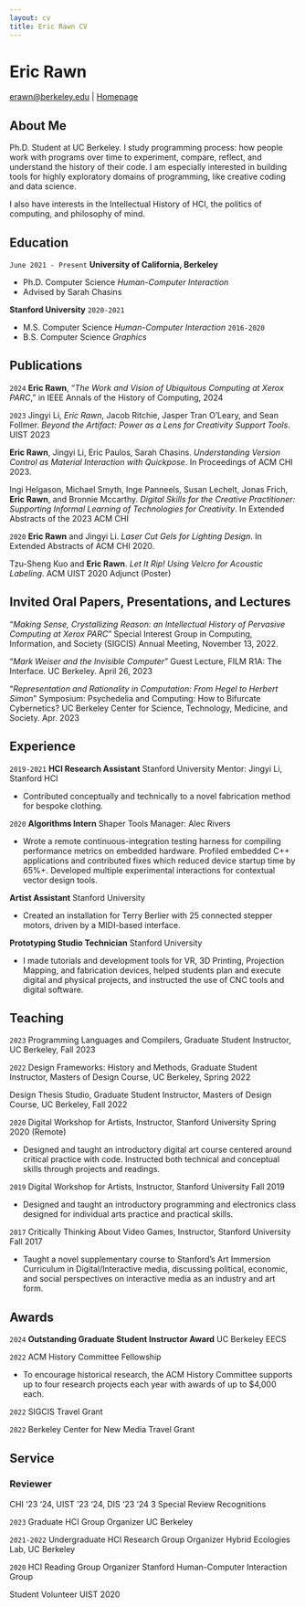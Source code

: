 ```yaml
---
layout: cv
title: Eric Rawn CV
---
```

# Eric Rawn


<div id="webaddress">
<a href="erawn@berkeley.edu">erawn@berkeley.edu</a>
| <a href="ericrawn.media">Homepage</a>
</div>


## About Me
Ph.D. Student at UC Berkeley. I study programming process: how people work with programs over time to experiment, compare, reflect, and understand the history of their code. I am especially interested in building tools for highly exploratory domains of programming, like creative coding and data science.

I also have interests in the Intellectual History of HCI, the politics of computing, and philosophy of mind. 


## Education
`June 2021 - Present`
__University of California, Berkeley__
- Ph.D. Computer Science *Human-Computer Interaction*
- Advised by Sarah Chasins

__Stanford University__
`2020-2021`
- M.S. Computer Science _Human-Computer Interaction_
`2016-2020`
- B.S. Computer Science _Graphics_

## Publications
`2024`
**Eric Rawn**, “_The Work and Vision of Ubiquitous Computing at Xerox PARC_,” in IEEE Annals of the History of Computing, 2024

`2023`
Jingyi Li, _Eric Rawn_, Jacob Ritchie, Jasper Tran O’Leary, and Sean Follmer. _Beyond the Artifact: Power as a Lens for Creativity Support Tools_. UIST  2023

**Eric Rawn**, Jingyi Li, Eric Paulos, Sarah Chasins. _Understanding Version Control as Material Interaction with Quickpose_. In Proceedings of ACM CHI 2023.

Ingi Helgason, Michael Smyth, Inge Panneels, Susan Lechelt, Jonas Frich, **Eric Rawn**, and Bronnie Mccarthy. _Digital Skills for the Creative Practitioner: Supporting Informal Learning of Technologies for Creativity_. In Extended Abstracts of the 2023 ACM CHI

`2020`
**Eric Rawn** and Jingyi Li. _Laser Cut Gels for Lighting Design_. In Extended Abstracts of ACM CHI 2020.

Tzu-Sheng Kuo and **Eric Rawn**. _Let It Rip! Using Velcro for Acoustic Labeling_. ACM UIST 2020 Adjunct (Poster)

## Invited Oral Papers, Presentations, and Lectures

“_Making Sense, Crystallizing Reason: an Intellectual History of Pervasive Computing at Xerox PARC_” Special Interest Group in Computing, Information, and Society (SIGCIS) Annual Meeting, November 13, 2022. 

“_Mark Weiser and the Invisible Computer_” Guest Lecture, FILM R1A: The Interface. UC Berkeley. April 26, 2023

“_Representation and Rationality in Computation: From Hegel to Herbert Simon_” Symposium: Psychedelia and Computing: How to Bifurcate Cybernetics? UC Berkeley Center for Science, Technology, Medicine, and Society. Apr. 2023

## Experience
`2019-2021`
**HCI Research Assistant** Stanford University
Mentor: Jingyi Li, Stanford HCI
- Contributed conceptually and technically to a novel fabrication method for bespoke clothing.

`2020`
**Algorithms Intern** Shaper Tools
Manager: Alec Rivers
- Wrote a remote continuous-integration testing harness for compiling performance metrics on embedded hardware. Profiled embedded C++ applications and contributed fixes which reduced device startup time by 65%+. Developed multiple experimental interactions for contextual vector design tools.

**Artist Assistant** Stanford University
- Created an installation for Terry Berlier with 25 connected stepper motors, driven by a MIDI-based interface.

**Prototyping Studio Technician** Stanford University
- I made tutorials and development tools for VR, 3D Printing, Projection Mapping, and fabrication devices, helped students plan and execute digital and physical projects, and instructed the use of CNC tools and digital software.

## Teaching
`2023`
Programming Languages and Compilers, Graduate Student Instructor, UC Berkeley, Fall 2023

`2022`
Design Frameworks: History and Methods, Graduate Student Instructor, Masters of Design Course, UC Berkeley, Spring 2022

Design Thesis Studio, Graduate Student Instructor, Masters of Design Course, UC Berkeley, Fall 2022

`2020`
Digital Workshop for Artists, Instructor, Stanford University Spring 2020 (Remote)
- Designed and taught an introductory digital art course centered around critical practice with code. Instructed both technical and conceptual skills through projects and readings.

`2019`
Digital Workshop for Artists, Instructor, Stanford University Fall 2019
- Designed and taught an introductory programming and electronics class designed for individual arts practice and practical skills.  

`2017`
Critically Thinking About Video Games, Instructor, Stanford University Fall 2017
- Taught a novel supplementary course to Stanford’s Art Immersion Curriculum in Digital/Interactive media, discussing political, economic, and social perspectives on interactive media as an industry and art form.

## Awards
`2024`
**Outstanding Graduate Student Instructor Award** UC Berkeley EECS

`2022`
ACM History Committee Fellowship
- To encourage historical research, the ACM History Committee supports up to four research projects each year with awards of up to $4,000 each.

`2022`
SIGCIS Travel Grant

`2022`
Berkeley Center for New Media Travel Grant


## Service
### Reviewer
CHI ‘23 ‘24, UIST ’23 ‘24, DIS ‘23 ‘24
3 Special Review Recognitions

`2023`
Graduate HCI Group Organizer
UC Berkeley

`2021-2022`
Undergraduate HCI Research Group Organizer
Hybrid Ecologies Lab, UC Berkeley

`2020`
HCI Reading Group Organizer 
Stanford Human-Computer Interaction Group

Student Volunteer 
UIST 2020




<!-- ### Footer

Last updated: May 2013 -->


